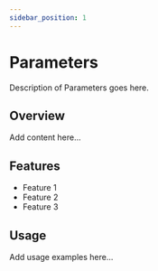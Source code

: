 ```yaml
---
sidebar_position: 1
---
```


# Parameters

Description of Parameters goes here.

## Overview

Add content here...

## Features

- Feature 1
- Feature 2
- Feature 3

## Usage

Add usage examples here...
